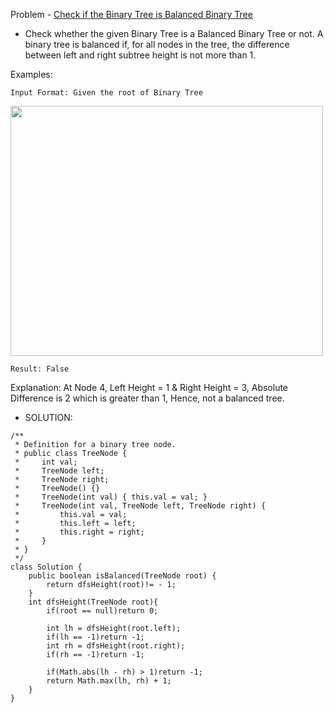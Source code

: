 Problem - [Check if the Binary Tree is Balanced Binary Tree](https://leetcode.com/problems/balanced-binary-tree/)

- Check whether the given Binary Tree is a Balanced Binary Tree or not. A binary tree is balanced if, for all nodes in the tree, the difference between left and right subtree height is not more than 1.

Examples:

    Input Format: Given the root of Binary Tree
   
  <img src = "https://user-images.githubusercontent.com/101946115/213848113-4a5e427e-df28-4ed1-b776-a710097decaa.png" height = 400 width = 500 />
 
    Result: False

Explanation: At Node 4, Left Height = 1 & Right Height = 3, Absolute Difference is 2 which is greater than 1, Hence, not a balanced tree.

- SOLUTION:

```
/**
 * Definition for a binary tree node.
 * public class TreeNode {
 *     int val;
 *     TreeNode left;
 *     TreeNode right;
 *     TreeNode() {}
 *     TreeNode(int val) { this.val = val; }
 *     TreeNode(int val, TreeNode left, TreeNode right) {
 *         this.val = val;
 *         this.left = left;
 *         this.right = right;
 *     }
 * }
 */
class Solution {
    public boolean isBalanced(TreeNode root) {
        return dfsHeight(root)!= - 1;
    }
    int dfsHeight(TreeNode root){
        if(root == null)return 0;
        
        int lh = dfsHeight(root.left);
        if(lh == -1)return -1;
        int rh = dfsHeight(root.right);
        if(rh == -1)return -1;
        
        if(Math.abs(lh - rh) > 1)return -1;
        return Math.max(lh, rh) + 1;
    }
}
```
